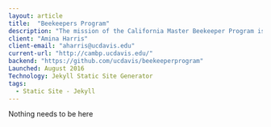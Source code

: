 ```yaml
---
layout: article
title:  "Beekeepers Program"
description: "The mission of the California Master Beekeeper Program is to provide science-based education to future stewards and ambassadors for honey bees and beekeeping. The Apprentice level is designed to build a solid foundation of basic beekeeping skills and knowledge. Participants may stop at this level or continue on to the more advanced levels: Journeyman and Master."
client: "Amina Harris"
client-email: "aharris@ucdavis.edu"
current-url: "http://cambp.ucdavis.edu/"
backend: "https://github.com/ucdavis/beekeeperprogram"
Launched: August 2016
Technology: Jekyll Static Site Generator
tags:
  - Static Site - Jekyll
---
```


Nothing needs to be here
